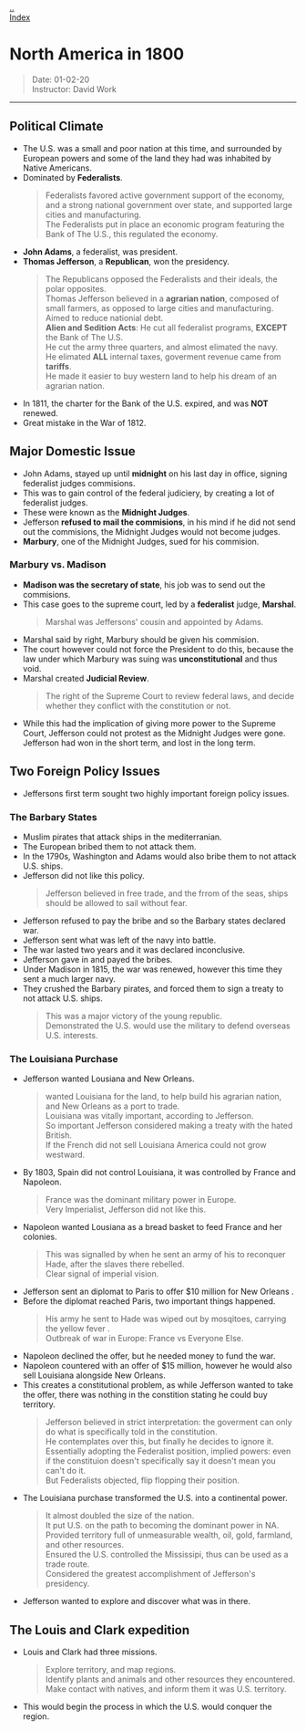 [..](..)  
[Index](....)
# North America in 1800  
   > Date: 01-02-20  
   > Instructor: David Work  
---     
  
## Political Climate  
   * The U.S. was a small and poor nation at this time, and surrounded by European powers and some of the land they had was inhabited by Native Americans.  
   * Dominated by **Federalists**.  
      > Federalists favored active government support of the economy, and a strong national government over state, and supported large cities and manufacturing.  
       The Federalists put in place an economic program featuring the Bank of The U.S., this regulated the economy.  
   * **John Adams**, a federalist, was president.  
   * **Thomas Jefferson**, a **Republican**, won the presidency.  
      > The Republicans opposed the Federalists and their ideals, the polar opposites.  
       Thomas Jefferson believed in a **agrarian nation**, composed of small farmers, as opposed to large cities and manufacturing.  
       Aimed to reduce nationial debt.  
       **Alien and Sedition Acts**: He cut all federalist programs, **EXCEPT** the Bank of The U.S.  
       He cut the army three quarters, and almost elimated the navy.  
       He elimated **ALL** internal taxes, goverment revenue came from **tariffs**.  
       He made it easier to buy western land to help his dream of an agrarian nation.  
   * In 1811, the charter for the Bank of the U.S. expired, and was **NOT** renewed.  
   * Great mistake in the War of 1812.  
     
## Major Domestic Issue  
   * John Adams, stayed up until **midnight** on his last day in office, signing federalist judges commisions.  
   * This was to gain control of the federal judiciery, by creating a lot of federalist judges.  
   * These were known as the **Midnight Judges**.  
   * Jefferson **refused to mail the commisions**, in his mind if he did not send out the commisions, the Midnight Judges would not become judges.  
   * **Marbury**, one of the Midnight Judges, sued for his commision.  
     
### Marbury vs. Madison  
   * **Madison was the secretary of state**, his job was to send out the commisions.  
   * This case goes to the supreme court, led by a **federalist** judge, **Marshal**.  
     > Marshal was Jeffersons' cousin and appointed by Adams.  
   * Marshal said by right, Marbury should be given his commision.  
   * The court however could not force the President to do this, because the law under which Marbury was suing was **unconstitutional** and thus void.  
   * Marshal created **Judicial Review**.  
      > The right of the Supreme Court to review federal laws, and decide whether they conflict with the constitution or not.  
   * While this had the implication of giving more power to the Supreme Court, Jefferson could not protest as the Midnight Judges were gone. Jefferson had won in the short term, and lost in the long term.  
     
## Two Foreign Policy Issues  
   * Jeffersons first term sought two highly important foreign policy issues.  
     
### The Barbary States  
   * Muslim pirates that attack ships in the mediterranian.  
   * The European bribed them to not attack them.  
   * In the 1790s, Washington and Adams would also bribe them to not attack U.S. ships.  
   * Jefferson did not like this policy.  
      > Jefferson believed in free trade, and the frrom of the seas, ships should be allowed to sail without fear.  
   * Jefferson refused to pay the bribe and so the Barbary states declared war.  
   * Jefferson sent what was left of the navy into battle.  
   * The war lasted two years and it was declared inconclusive.  
   * Jefferson gave in and payed the bribes.  
   * Under Madison in 1815, the war was renewed, however this time they sent a much larger navy.  
   * They crushed the Barbary pirates, and forced them to sign a treaty to not attack U.S. ships.  
      > This was a major victory of the young republic.  
       Demonstrated the U.S. would use the military to defend overseas U.S. interests.  
     
### The Louisiana Purchase  
   * Jefferson wanted Lousiana and New Orleans.  
      > wanted Louisiana for the land, to help build his agrarian nation, and New Orleans as a port to trade.  
       Louisiana was vitally important, according to Jefferson.  
       So important Jefferson considered making a treaty with the hated British.  
       If the French did not sell Louisiana America could not grow westward.  
   * By 1803, Spain did not control Louisiana, it was controlled by France and Napoleon.  
      > France was the dominant military power in Europe.  
       Very Imperialist, Jefferson did not like this.  
   * Napoleon wanted Lousiana as a bread basket to feed France and her colonies.  
      > This was signalled by when he sent an army of his to reconquer Hade, after the slaves there rebelled.  
       Clear signal of imperial vision.  
   * Jefferson sent an diplomat to Paris to offer $10 million for New Orleans .  
   * Before the diplomat reached Paris, two important things happened.  
      > His army he sent to Hade was wiped out by mosqitoes, carrying the yellow fever .  
       Outbreak of war in Europe: France vs Everyone Else.  
   * Napoleon declined the offer, but he needed money to fund the war.  
   * Napoleon countered with an offer of $15 million, however he would also sell Louisiana alongside New Orleans.  
   * This creates a constitutional problem, as while Jefferson wanted to take the offer, there was nothing in the constition stating he could buy territory.  
      > Jefferson believed in strict interpretation: the goverment can only do what is specifically told in the constitution.  
       He contemplates over this, but finally he decides to ignore it.  
       Essentially adopting the Federalist position, implied powers: even if the constituion doesn't specifically say it doesn't mean you can't do it.  
       But Federalists objected, flip flopping their position.  
   * The Louisiana purchase transformed the U.S. into a continental power.  
      > It almost doubled the size of the nation.  
       It put U.S. on the path to becoming the dominant power in NA.  
       Provided territory full of unmeasurable wealth, oil, gold, farmland, and other resources.  
       Ensured the U.S. controlled the Mississipi, thus can be used as a trade route.  
       Considered the greatest accomplishment of Jefferson's presidency.  
   * Jefferson wanted to explore and discover what was in there.  
     
## The Louis and Clark expedition  
   * Louis and Clark had three missions.  
      > Explore territory, and map regions.  
       Identify plants and animals and other resources they encountered.  
       Make contact with natives, and inform them it was U.S. territory.  
   * This would begin the process in which the U.S. would conquer the region.  
     
